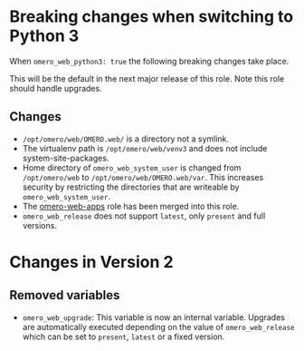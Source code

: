 # Breaking changes when switching to Python 3
When `omero_web_python3: true` the following breaking changes take place.

This will be the default in the next major release of this role.
Note this role should handle upgrades.

## Changes
- `/opt/omero/web/OMERO.web/` is a directory not a symlink.
- The virtualenv path is `/opt/omero/web/venv3` and does not include system-site-packages.
- Home directory of `omero_web_system_user` is changed from `/opt/omero/web` to `/opt/omero/web/OMERO.web/var`.
  This increases security by restricting the directories that are writeable by `omero_web_system_user`.
- The [omero-web-apps](https://galaxy.ansible.com/ome/omero_web_apps) role has been merged into this role.
- `omero_web_release` does not support `latest`, only `present` and full versions.


# Changes in Version 2

## Removed variables
- `omero_web_upgrade`: This variable is now an internal variable.
  Upgrades are automatically executed depending on the value of `omero_web_release` which can be set to `present`, `latest` or a fixed version.
